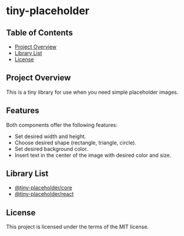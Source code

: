 # tiny-placeholder

## Table of Contents

- [Project Overview](#project-overview)
- [Library List](#library-list)
- [License](#license)

## Project Overview

This is a tiny library for use when you need simple placeholder images.

## Features

Both components offer the following features:

- Set desired width and height.
- Choose desired shape (rectangle, triangle, circle).
- Set desired background color.
- Insert text in the center of the image with desired color and size.

## Library List

- [@tiny-placeholder/core](https://github.com/kichul7493/tiny-placeholder/tree/main/packages/core/README.md)
- [@tiny-placeholder/react](https://github.com/kichul7493/tiny-placeholder/tree/main/packages/react/README.md)

## License

This project is licensed under the terms of the MIT license.
